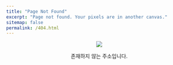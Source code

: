 ```yaml
---
title: "Page Not Found"
excerpt: "Page not found. Your pixels are in another canvas."
sitemap: false
permalink: /404.html
---
```




<div style="margin: auto">
    <p align="center">
      <img src="https://img.freepik.com/free-vector/404-error-with-landscape-concept-illustration_114360-7898.jpg">
    </p>
    <p align="center">
    존재하지 않는 주소입니다.
    </p>
</div>